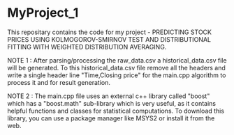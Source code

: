 # MyProject_1
This repositary contains the code for my project - PREDICTING STOCK PRICES USING KOLMOGOROV-SMIRNOV TEST AND DISTRIBUTIONAL FITTING WITH WEIGHTED DISTRIBUTION AVERAGING.

NOTE 1 : After parsing/processing the raw_data.csv a historical_data.csv file will be generated. To this historical_data.csv file remove all the headers and write a single header line "Time,Closing price" for the main.cpp algorithm to process it and for result generation.

NOTE 2 : The main.cpp file uses an external c++ library called "boost" which has a "boost.math" sub-library which is very useful, as it contains helpful functions and classes for statistical computations. To download this library, you can use a package manager like MSYS2 or install it from the web.
